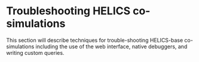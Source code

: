 # Troubleshooting HELICS co-simulations

This section will describe techniques for trouble-shooting HELICS-base co-simulations including the use of the web interface, native debuggers, and writing custom queries.
